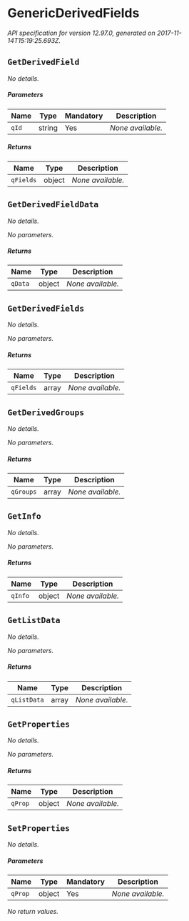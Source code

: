 
<!-- markdownlint-disable -->
# GenericDerivedFields

_API specification for version 12.97.0, generated on 2017-11-14T15:19:25.693Z._

## `GetDerivedField`

_No details._

##### Parameters

| Name | Type | Mandatory | Description |
| ---- | ---- | --------- | ----------- |
| `qId` | string | Yes | _None available._ |

##### Returns

| Name | Type | Description |
| ---- | ---- | ----------- |
| `qFields` | object | _None available._ || `qReturn` | boolean | _None available._ |

## `GetDerivedFieldData`

_No details._

_No parameters._

##### Returns

| Name | Type | Description |
| ---- | ---- | ----------- |
| `qData` | object | _None available._ |

## `GetDerivedFields`

_No details._

_No parameters._

##### Returns

| Name | Type | Description |
| ---- | ---- | ----------- |
| `qFields` | array | _None available._ |

## `GetDerivedGroups`

_No details._

_No parameters._

##### Returns

| Name | Type | Description |
| ---- | ---- | ----------- |
| `qGroups` | array | _None available._ |

## `GetInfo`

_No details._

_No parameters._

##### Returns

| Name | Type | Description |
| ---- | ---- | ----------- |
| `qInfo` | object | _None available._ |

## `GetListData`

_No details._

_No parameters._

##### Returns

| Name | Type | Description |
| ---- | ---- | ----------- |
| `qListData` | array | _None available._ |

## `GetProperties`

_No details._

_No parameters._

##### Returns

| Name | Type | Description |
| ---- | ---- | ----------- |
| `qProp` | object | _None available._ |

## `SetProperties`

_No details._

##### Parameters

| Name | Type | Mandatory | Description |
| ---- | ---- | --------- | ----------- |
| `qProp` | object | Yes | _None available._ |

_No return values._
